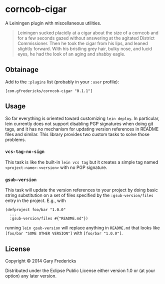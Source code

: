 # corncob-cigar

A Leiningen plugin with miscellaneous utilities.

> Leiningen sucked placidly at a cigar about the size of a corncob and
> for a few seconds gazed without answering at the agitated District
> Commissioner. Then he took the cigar from his lips, and leaned
> slightly forward. With his bristling grey hair, bulky nose, and lucid
> eyes, he had the look of an aging and shabby eagle.

## Obtainage

Add to the `:plugins` list (probably in your `:user` profile):

```
[com.gfredericks/corncob-cigar "0.1.1"]
```

## Usage

So far everything is oriented toward customizing `lein deploy`. In
particular, lein currently does not support disabling PGP signatures
when doing git tags, and it has no mechanism for updating version
references in README files and similar. This library provides two
custom tasks to solve those problems.

### `vcs-tag-no-sign`

This task is like the built-in `lein vcs tag` but it creates a simple
tag named `<project-name>-<version>` with no PGP signature.

### `gsub-version`

This task will update the version references to your project by doing
basic string substitution on a set of files specified by the
`:gsub-version/files` entry in the project. E.g., with

```
(defproject foo/bar "1.0.0"
  ...
  :gsub-version/files #{"README.md"})
```

running `lein gsub-version` will replace anything in `README.md` that
looks like `[foo/bar "SOME OTHER VERSION"]` with `[foo/bar "1.0.0"]`.

## License

Copyright © 2014 Gary Fredericks

Distributed under the Eclipse Public License either version 1.0 or (at
your option) any later version.
